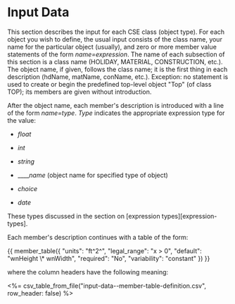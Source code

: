 # Input Data

This section describes the input for each CSE class (object type). For each object you wish to define, the usual input consists of the class name, your name for the particular object (usually), and zero or more member value statements of the form *name=expression*. The name of each subsection of this section is a class name (HOLIDAY, MATERIAL, CONSTRUCTION, etc.). The object name, if given, follows the class name; it is the first thing in each description (hdName, matName, conName, etc.). Exception: no statement is used to create or begin the predefined top-level object "Top" (of class TOP); its members are given without introduction.

After the object name, each member's description is introduced with a line of the form *name=type*. *Type* indicates the appropriate expression type for the value:

-   *float*

-   *int*

-   *string*

-   \_\_\_\_*name* (object name for specified type of object)

-   *choice*

-   *date*

These types discussed in the section on [expression types][expression-types].

Each member's description continues with a table of the form:

{{
  member_table({
    "units": "ft^2^",
    "legal_range": "x &gt; 0", 
    "default": "wnHeight \\\* wnWidth",
    "required": "No",
    "variability": "constant" 
  })
}}

where the column headers have the following meaning:

<%= csv_table_from_file("input-data--member-table-definition.csv", row_header: false) %>


